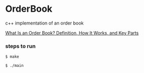 # OrderBook

c++ implementation of an order book

[What Is an Order Book? Definition, How It Works, and Key Parts](https://www.investopedia.com/terms/o/order-book.asp)

### steps to run
```
$ make

$ ./main
```
